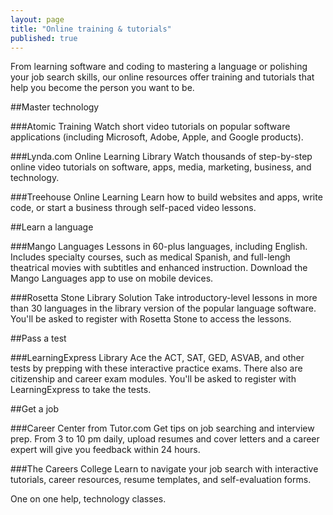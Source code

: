 ```yaml
---
layout: page
title: "Online training & tutorials"
published: true
---
```


From learning software and coding to mastering a language or polishing your job search skills, our online resources offer training and tutorials that help you become the person you want to be. 

##Master technology

###Atomic Training
Watch short video tutorials on popular software applications (including Microsoft, Adobe, Apple, and Google products).

###Lynda.com Online Learning Library
Watch thousands of step-by-step online video tutorials on software, apps, media, marketing, business, and technology.

###Treehouse Online Learning
Learn how to build websites and apps, write code, or start a business through self-paced video lessons.

##Learn a language

###Mango Languages
Lessons in 60-plus languages, including English. Includes specialty courses, such as medical Spanish, and full-lengh theatrical movies with subtitles and enhanced instruction. Download the Mango Languages app to use on mobile devices.

###Rosetta Stone Library Solution
Take introductory-level lessons in more than 30 languages in the library version of the popular language software. You'll be asked to register with Rosetta Stone to access the lessons.

##Pass a test

###LearningExpress Library
Ace the ACT, SAT, GED, ASVAB, and other tests by prepping with these interactive practice exams. There also are citizenship and career exam modules. You'll be asked to register with LearningExpress to take the tests.


##Get a job

###Career Center from Tutor.com
Get tips on job searching and interview prep. From 3 to 10 pm daily, upload resumes and cover letters and a career expert will give you feedback within 24 hours.

###The Careers College
Learn to navigate your job search with interactive tutorials, career resources, resume templates, and self-evaluation forms.


One on one help, technology classes.